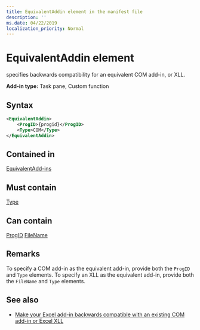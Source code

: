 ```yaml
---
title: EquivalentAddin element in the manifest file
description: ''
ms.date: 04/22/2019
localization_priority: Normal
---
```


# EquivalentAddin element

specifies backwards compatibility for an equivalent COM add-in, or XLL.

**Add-in type:** Task pane, Custom function

## Syntax

```XML
<EquivalentAddin>  
    <ProgID>{progid}</ProgID>  
    <Type>COM</Type>  
</EquivalentAddin>  
```

## Contained in

[EquivalentAdd-ins](equivalentaddins.md)

## Must contain

[Type](type.md)

## Can contain

[ProgID](progid.md)
[FileName](filename.md)

## Remarks

To specify a COM add-in as the equivalent add-in, provide both the `ProgID` and `Type` elements. To specify an XLL as the equivalent add-in, provide both the `FileName` and `Type` elements.

## See also

- [Make your Excel add-in backwards compatible with an existing COM add-in or Excel XLL](/office/dev/add-ins/excel/make-your-excel-add-in-backwards-compatible-with-com-add-in-or-xll)